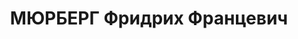---
title: МЮРБЕРГ Фридрих Францевич
description: 'Род. в 1881, Московская губ., Клинский уезд, с.Александрово, финн, обр.:
  высшее. Проживал: г. Красноярск. Геоботаник в КрайЗО. Арестован 22.02.1937 по делу
  Давыдова О.Ф. (25 чел.), содержался в Красноярской тюрьме. Обвинение в КРО. Осужден
  24.04.1937 ВК ВС СССР на 10 лет ИТЛ. Отбывал в Мариинской тюрьме.

  Приговор: тройка при УНКВД по Зап.-Сиб.краю, 28.09.1937 – ВМН. Расстрелян 01.10.1937,
  в г. Мариинске.

  Реабилитирован ВК ВС СССР 24.09.1959'
---
